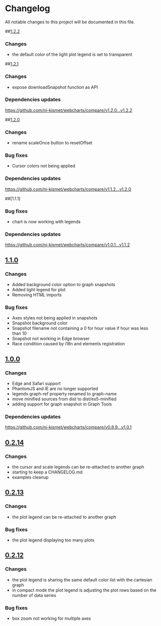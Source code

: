 # Changelog
All notable changes to this project will be documented in this file.

##[1.2.2]

### Changes ###
- the default color of the light plot legend is set to transparent

##[1.2.1]

### Changes ###
- expose downloadSnapshot function as API

### Dependencies updates ###
https://github.com/ni-kismet/webcharts/compare/v1.2.0...v1.2.2


##[1.2.0]

### Changes ###
- rename scaleOnce button to resetOffset

### Bug fixes ###
- Cursor colors not being applied

### Dependencies updates ###
https://github.com/ni-kismet/webcharts/compare/v1.1.2...v1.2.0


##[1.1.1]

### Bug fixes ###
- chart is now working with legends

### Dependencies updates ###
https://github.com/ni-kismet/webcharts/compare/v1.0.1...v1.1.2


## [1.1.0]

### Changes ###
- Added background color option to graph snapshots
- Added light legend for plot
- Removing HTML imports

### Bug fixes ###
- Axes styles not being applied in snapshots
- Snapshot background color
- Snapshot filename not containing a 0 for hour value if hour was less than 10
- Snapshot not working in Edge browser
- Race condition caused by i18n and elements registration


## [1.0.0]

### Changes ###
- Edge and Safari support
- PhantomJS and IE are no longer supported
- legends graph-ref property renamed to graph-name
- move minified sources from dist to dist/es5-minified
- adding support for graph snapshot in Graph Tools

### Dependencies updates ###
https://github.com/ni-kismet/webcharts/compare/v0.8.9...v1.0.1


## [0.2.14]

### Changes ###

- the cursor and scale legends can be re-attached to another graph
- starting to keep a CHANGELOG.md
- examples cleanup

## [0.2.13]

### Changes ###

- the plot legend can be re-attached to another graph

### Bug fixes ###

- the plot legend displaying too many plots

## [0.2.12]

### Changes ###

- the plot legend is sharing the same default color list with the cartesian graph
- in compact mode the plot legend is adjusting the plot rows based on the number of data series

### Bug fixes ###

- box zoom not working for multiple axes

[1.2.2]: https://github.com/ni-kismet/webcharts-legends/compare/v1.2.1...v1.2.2
[1.2.1]: https://github.com/ni-kismet/webcharts-legends/compare/v1.2.0...v1.2.1
[1.2.0]: https://github.com/ni-kismet/webcharts-legends/compare/v1.1.1...v1.2.0
[1.1.0]: https://github.com/ni-kismet/webcharts-legends/compare/v1.1.0...v1.1.1
[1.0.0]: https://github.com/ni-kismet/webcharts-legends/compare/v0.2.14...v1.0.0
[0.2.14]: https://github.com/ni-kismet/webcharts-legends/compare/v0.2.13...v0.2.14
[0.2.13]: https://github.com/ni-kismet/webcharts-legends/compare/v0.2.12...v0.2.13
[0.2.12]: https://github.com/ni-kismet/webcharts-legends/compare/v0.2.11...v0.2.12
